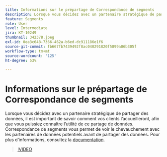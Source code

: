 ```yaml
---
title: Informations sur le prépartage de Correspondance de segments
description: Lorsque vous décidez avec un partenaire stratégique de partager des données, il est important de savoir comment vos clients l’accueilleront, afin que vous puissiez connaître l’utilité de ce partage de données. Correspondance de segments vous permet de voir le chevauchement avec les partenaires de données potentiels avant de partager des données, et également de terminer le partage bidirectionnel des données avec ces partenaires.
feature: Segments
role: User
level: Intermediate
jira: KT-10249
thumbnail: 342378.jpeg
exl-id: 0ea3c648-7366-462a-b6ed-dc911186e1f6
source-git-commit: fb667fb7439492f8ac040291820f5899a06b305f
workflow-type: tm+mt
source-wordcount: '125'
ht-degree: 53%

---
```


# Informations sur le prépartage de Correspondance de segments

Lorsque vous décidez avec un partenaire stratégique de partager des données, il est important de savoir comment vos clients l’accueilleront, afin que vous puissiez connaître l’utilité de ce partage de données. Correspondance de segments vous permet de voir le chevauchement avec les partenaires de données potentiels avant de partager des données. Pour plus d’informations, consultez la [documentation](https://experienceleague.adobe.com/docs/experience-platform/segmentation/ui/segment-match/overview.html?lang=fr).

>[!VIDEO](https://video.tv.adobe.com/v/346344/?learn=on&enablevpops&captions=fre_fr)
